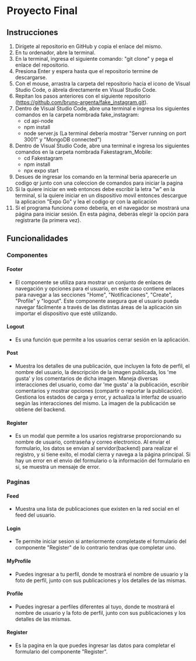 # Proyecto Final

## Instrucciones

1) Dirígete al repositorio en GitHub y copia el enlace del mismo.
2) En tu ordenador, abre la terminal.
3) En la terminal, ingresa el siguiente comando: "git clone" y pega el enlace del repositorio.
4) Presiona Enter y espera hasta que el repositorio termine de descargarse.
5) Con el mouse, arrastra la carpeta del repositorio hacia el icono de Visual Studio Code, o ábrela directamente en Visual Studio Code.
6) Repitan los pasos anteriores con el siguiente repositorio (https://github.com/bruno-argenta/fake_instagram.git).
7) Dentro de Visual Studio Code, abre una terminal e ingresa los siguientes comandos en la carpeta nombrada fake_instagram:
    - cd api-node
    - npm install
    - node server.js (La terminal debería mostrar "Server running on port 3001" y "MongoDB connected")
8)  Dentro de Visual Studio Code, abre una terminal e ingresa los siguientes comandos en la carpeta nombrada Fakestagram_Mobile:
    - cd Fakestagram
    - npm install
    - npx expo start
9) Desues de ingresar los comando en la terminal beria aparecerle un codigo qr junto con una coleccion de comandos para iniciar la pagina
10) Si la quiere iniciar en web entonces debe escribir la letra "w" en la terminal, si la quiere iniciar en un dispositivo movil entonces descargue la aplicacion "Expo Go" y lea el codigo qr con la aplicación 
11) Si el programa funciona como debería, en el navegador se mostrará una página para iniciar sesión. En esta página, deberás elegir la opción para registrarte (la primera vez).

## Funcionalidades

### Componentes 

#### Footer
- El componente se utiliza para mostrar un conjunto de enlaces de navegación y opciones para el usuario, en este caso contiene enlaces para navegar a las secciones "Home", "Notificaciones", "Create", "Profile" y "logout". Este componente asegura que el usuario pueda navegar fácilmente a través de las distintas áreas de la aplicación sin importar el dispositivo que esté utilizando. 
#### Logout
- Es una función que permite a los usuarios cerrar sesión en la aplicación.
#### Post
- Muestra los detalles de una publicación, que incluyen la foto de perfil, el nombre del usuario, la descripción de la imagen publicada, los 'me gusta' y los comentarios de dicha imagen. Maneja diversas interacciones del usuario, como dar 'me gusta' a la publicación, escribir comentarios y mostrar opciones (compartir o reportar la publicación). Gestiona los estados de carga y error, y actualiza la interfaz de usuario según las interacciones del mismo. La imagen de la publicación se obtiene del backend.
#### Register
- Es un modal que permite a los usarios registrarse proporcionando su nombre de usuario, contraseña y correo electronico. Al enviar el formulario, los datos se envian al servidor(backend) para realizar el registro, y si tiene exito, el modal cierra y navega a la página principal. Si hay un error en el envio del formulario o la información del formulario en si, se muestra un mensaje de error.


### Paginas

#### Feed 
- Muestra una lista de publicaciones que existen en la red social en el feed del usuario.
#### Login
- Te permite iniciar sesion si anteriormente completaste el formulario del componente "Register" de lo contrario tendras que completar uno.
#### MyProfile
- Puedes ingresar a tu perfil, donde te mostrará el nombre de usuario y la foto de perfil, junto con sus publicaciones y los detalles de las mismas.
#### Profile 
- Puedes ingresar a perfiles diferentes al tuyo, donde te mostrará el nombre de usuario y la foto de perfil, junto con sus publicaciones y los detalles de las mismas.
#### Register
- Es la pagina en la que puedes ingresar las datos para completar el formulario del componente "Register".
